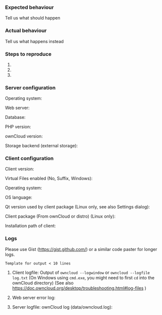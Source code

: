 <!--- 
Please try to only report a bug if it happens with the latest version
The latest version can be seen by checking the ChangeLog: https://owncloud.org/changelog/desktop/

For support try: https://central.owncloud.org/c/desktop-client
--->


### Expected behaviour
Tell us what should happen

### Actual behaviour
Tell us what happens instead

### Steps to reproduce
1. 
2. 
3. 

### Server configuration
Operating system:

Web server: 

Database:

PHP version:

ownCloud version:

Storage backend (external storage):

### Client configuration
Client version:

Virtual Files enabled (No, Suffix, Windows):

Operating system:

OS language:

Qt version used by client package (Linux only, see also Settings dialog):

Client package (From ownCloud or distro) (Linux only):

Installation path of client:

### Logs

Please use Gist (https://gist.github.com/) or a similar code paster for longer
logs.

```Template for output < 10 lines```

1. Client logfile: Output of `owncloud --logwindow` or `owncloud --logfile log.txt`
(On Windows using `cmd.exe`, you might need to first `cd` into the ownCloud directory)
(See also https://doc.owncloud.org/desktop/troubleshooting.html#log-files )

2. Web server error log:

3. Server logfile: ownCloud log (data/owncloud.log):
